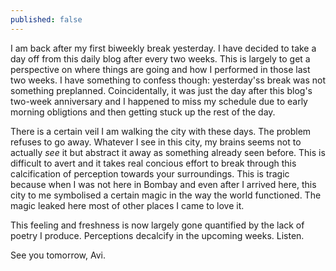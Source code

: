 ```yaml
---
published: false
---
```

I am back after my first biweekly break yesterday. I have decided to take a day off from this daily blog after every two weeks. This is largely to get a perspective on where things are going and how I performed in those last two weeks. I have something to confess though: yesterday'ss break was not something preplanned. Coincidentally, it was just the day after this blog's two-week anniversary and I happened to miss my schedule due to early morning obligtions and then getting stuck up the rest of the day.

There is a certain veil I am walking the city with these days. The problem refuses to go away. Whatever I see in this city, my brains seems not to actually _see_ it but abstract it away as something already seen before. This is difficult to avert and it takes real concious effort to break through this calcification of perception towards your surroundings. This is tragic because when I was not here in Bombay and even after I arrived here, this city to me symbolised a certain magic in the way the world functioned. The magic leaked here most of other places I came to love it. 

This feeling and freshness is now largely gone quantified by the lack of poetry I produce. Perceptions decalcify in the upcoming weeks. Listen.

See you tomorrow,
Avi.